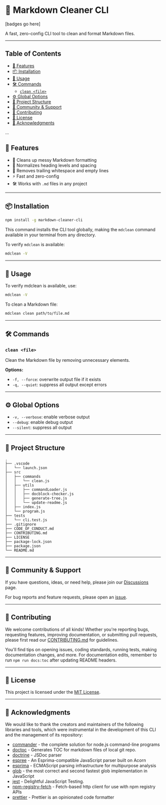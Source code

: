 # 🧼 Markdown Cleaner CLI

[badges go here]

A fast, zero-config CLI tool to clean and format Markdown files.

---

## Table of Contents

<!-- START doctoc generated TOC please keep comment here to allow auto update -->
<!-- DON'T EDIT THIS SECTION, INSTEAD RE-RUN doctoc TO UPDATE -->

- [🚀 Features](#-features)
- [📦 Installation](#-installation)
- [🧪 Usage](#-usage)
- [🛠️ Commands](#-commands)
  - [`clean <file>`](#clean-file)
- [⚙️ Global Options](#-global-options)
- [🌳 Project Structure](#-project-structure)
- [💬 Community & Support](#-community--support)
- [🤝 Contributing](#-contributing)
- [📄 License](#-license)
- [🙏 Acknowledgments](#-acknowledgments)

<!-- END doctoc generated TOC please keep comment here to allow auto update -->

...

## 🚀 Features

- 🧹 Cleans up messy Markdown formatting
- 🔄 Normalizes heading levels and spacing
- 🧼 Removes trailing whitespace and empty lines
- ⚡ Fast and zero-config
- 🛠️ Works with `.md` files in any project

---

## 📦 Installation

```bash
npm install -g markdown-cleaner-cli
```

This command installs the CLI tool globally, making the `mdclean` command available in your terminal from any directory.

To verify `mdclean` is available:

```bash
mdclean -V
```

---

## 🧪 Usage

To verify mdclean is available, use:

```bash
mdclean -V
```

To clean a Markdown file:

```bash
mdclean clean path/to/file.md
```

---

## 🛠️ Commands

### `clean <file>`

Clean the Markdown file by removing unnecessary elements.

**Options:**

- `-f, --force`: overwrite output file if it exists
- `-q, --quiet`: suppress all output except errors

---

## ⚙️ Global Options

- `-v, --verbose`: enable verbose output
- `--debug`: enable debug output
- `--silent`: suppress all output

---

## 🌳 Project Structure

[//]: # "You can add your Markdown content here. This comment can be safely removed by deleting this line."

<!-- PROJECT_STRUCTURE_START -->

```
.
├── .vscode
│   └── launch.json
├── src
│   ├── commands
│   │   └── clean.js
│   ├── utils
│   │   ├── commandLoader.js
│   │   ├── docblock-checker.js
│   │   ├── generate-tree.js
│   │   └── update-readme.js
│   ├── index.js
│   └── program.js
├── tests
│   └── cli.test.js
├── .gitignore
├── CODE_OF_CONDUCT.md
├── CONTRIBUTING.md
├── LICENSE
├── package-lock.json
├── package.json
└── README.md
```

<!-- PROJECT_STRUCTURE_END -->

---

## 💬 Community & Support

If you have questions, ideas, or need help, please join our [Discussions](https://github.com/ioncakephper/markdown-cleaner-cli/discussions) page.

For bug reports and feature requests, please open an [issue](https://github.com/ioncakephper/markdown-cleaner-cli/issues).

---

## 🤝 Contributing

We welcome contributions of all kinds! Whether you're reporting bugs, requesting features, improving documentation, or submitting pull requests, please first read our [CONTRIBUTING.md](CONTRIBUTING.md) for guidelines.

You'll find tips on opening issues, coding standards, running tests, making documentation changes, and more. For documentation edits, remember to run `npm run docs:toc` after updating README headers.

---

## 📄 License

This project is licensed under the [MIT License](LICENSE).

---

## 🙏 Acknowledgments

We would like to thank the creators and maintainers of the following libraries and tools, which were instrumental in the development of this CLI and the management of its repository:

<!-- ACKNOWLEDGMENTS_START -->
- [commander](https://www.npmjs.com/package/commander) - the complete solution for node.js command-line programs
- [doctoc](https://www.npmjs.com/package/doctoc) - Generates TOC for markdown files of local git repo.
- [doctrine](https://www.npmjs.com/package/doctrine) - JSDoc parser
- [espree](https://www.npmjs.com/package/espree) - An Esprima-compatible JavaScript parser built on Acorn
- [esprima](https://www.npmjs.com/package/esprima) - ECMAScript parsing infrastructure for multipurpose analysis
- [glob](https://www.npmjs.com/package/glob) - the most correct and second fastest glob implementation in JavaScript
- [jest](https://www.npmjs.com/package/jest) - Delightful JavaScript Testing.
- [npm-registry-fetch](https://www.npmjs.com/package/npm-registry-fetch) - Fetch-based http client for use with npm registry APIs
- [prettier](https://www.npmjs.com/package/prettier) - Prettier is an opinionated code formatter
<!-- ACKNOWLEDGMENTS_END -->
